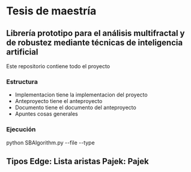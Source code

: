 # Tesis de maestría
## Librería prototipo para el análisis multifractal y de robustez mediante técnicas de inteligencia artificial

Este repositorio contiene todo el proyecto

### Estructura

- Implementacion tiene la implementacion del proyecto
- Anteproyecto tiene el anteproyecto
- Documento tiene el documento del anteproyecto
- Apuntes cosas generales

### Ejecución

python SBAlgorithm.py --file <ruta> --type <tipo>

Tipos
Edge: Lista aristas
Pajek: Pajek
- 

